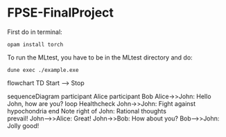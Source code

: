 # FPSE-FinalProject



First do in terminal:
```
opam install torch
```

To run the MLtest, you have to be in the MLtest directory and do:

```
dune exec ./example.exe
```

flowchart TD
    Start --> Stop

sequenceDiagram
    participant Alice
    participant Bob
    Alice->>John: Hello John, how are you?
    loop Healthcheck
        John->>John: Fight against hypochondria
    end
    Note right of John: Rational thoughts <br/>prevail!
    John-->>Alice: Great!
    John->>Bob: How about you?
    Bob-->>John: Jolly good!
